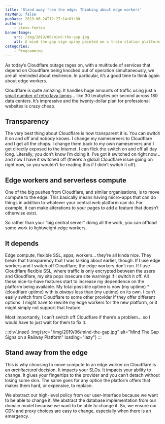 ```yaml
---
title: 'Stand away from the edge: Thinking about edge workers'
navMenu: false
pubDate: 2019-06-24T12:27:14+01:00
authors:
    - steve-fenton
bannerImage:
    src: /img/2019/06/mind-the-gap.jpg
    alt: A mind the gap sign spray painted on a train station platform edge
categories:
    - Programming
---
```


As today’s Cloudflare outage rages on, with a multitude of services that depend on Cloudflare being knocked out of operation simultaneously, we are all reminded about resilience. In particular, it’s a good time to think again about edge workers.

Cloudflare is quite amazing. It handles huge amounts of traffic using just a [small number of retro lava lamps](https://www.cloudflare.com/learning/ssl/lava-lamp-encryption/)… like 30 terabytes per second across 180 data centers. It’s impressive and the twenty-dollar plan for professional websites is crazy cheap.

## Transparency

The very best thing about Cloudflare is how transparent it is. You can switch it on and off and nobody knows. I change my nameservers to Cloudflare and I get all the chops. I change them back to my own nameservers and I get directly exposed to the Internet. I can flick the switch on and off all day long. Literally, you don’t know I’m doing it. I’ve got it switched on right now… and now I have it switched off (there’s a global Cloudflare issue going on right now, so you wouldn’t be reading this if I didn’t switch it off).

## Edge workers and serverless compute

One of the big pushes from Cloudflare, and similar organisations, is to move compute to the edge. This basically means having micro-apps that can do things in addition to whatever your central web platform can do. For example, it can make alterations to your pages to add a feature that doesn’t otherwise exist.

So rather than your “big central server” doing all the work, you can offload some work to lightweight edge workers.

## It depends

Edge compute, flexible SSL, apps, workers… they’re all kinda nice. They break that transparency that I was talking about earlier, though. If I use edge workers and I switch off Cloudflare, the edge workers don’t run. If I use Cloudflare flexible SSL, where traffic is only encrypted between the users and Cloudflare, my site pops insecure site warnings if I switch it off. All these nice-to-have features start to increase my dependence on the platform being available. My total possible uptime is now (my uptime) \* (cloudflare uptime) with is *always* less than (my uptime) on its own. I can’t easily switch from Cloudflare to some other provider if they offer different options. I might have to rewrite my edge workers for the new platform, or it might simply not support that feature.

Most importantly, I can’t switch off Cloudflare if there’s a problem… so I would have to just wait for them to fix it.

:::div{.inset}
:img{src="/img/2019/06/mind-the-gap.jpg" alt="Mind The Gap Signs on a Railway Platform" loading="lazy"}
:::

## Stand away from the edge

This is why choosing to move compute to an edge worker on Cloudflare is an *architectural* decision. It impacts your SLOs. It impacts your ability to change. It glues your fingertips to the provider and you can’t detach without losing some skin. The same goes for any option the platform offers that makes them hard, or expensive, to replace.

We abstract our high-level policy from our user-interface because we want to be able to change it. We abstract the database implementation from our domain model because we want to be able to change it. So, we ensure our CDN and proxy choices are easy to change, especially when there is an emergency.